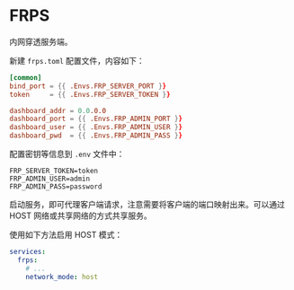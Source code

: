 # FRPS

内网穿透服务端。

新建 `frps.toml` 配置文件，内容如下：

```toml
[common]
bind_port = {{ .Envs.FRP_SERVER_PORT }}
token     = {{ .Envs.FRP_SERVER_TOKEN }}

dashboard_addr = 0.0.0.0
dashboard_port = {{ .Envs.FRP_ADMIN_PORT }}
dashboard_user = {{ .Envs.FRP_ADMIN_USER }}
dashboard_pwd  = {{ .Envs.FRP_ADMIN_PASS }}
```

配置密钥等信息到 `.env` 文件中：

```properties
FRP_SERVER_TOKEN=token
FRP_ADMIN_USER=admin
FRP_ADMIN_PASS=password
```

启动服务，即可代理客户端请求，注意需要将客户端的端口映射出来。可以通过 HOST 网络或共享网络的方式共享服务。

使用如下方法启用 HOST 模式：

```yaml
services:
  frps:
    # ...
    network_mode: host
```
